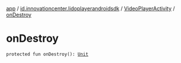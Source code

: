 [app](../../index.md) / [id.innovationcenter.lidoplayerandroidsdk](../index.md) / [VideoPlayerActivity](index.md) / [onDestroy](./on-destroy.md)

# onDestroy

`protected fun onDestroy(): `[`Unit`](https://kotlinlang.org/api/latest/jvm/stdlib/kotlin/-unit/index.html)